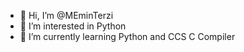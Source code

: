 - 👋 Hi, I’m @MEminTerzi
- 👀 I’m interested in Python
- 🌱 I’m currently learning Python and CCS C Compiler

<!---
MEminTerzi/MEminTerzi is a ✨ special ✨ repository because its `README.md` (this file) appears on your GitHub profile.
You can click the Preview link to take a look at your changes.
--->
